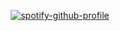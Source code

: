 
<p align="center">
    <a href="https://spotify-github-profile.vercel.app/api/view?uid=1f00c165a4e4460eb1859172392828c1&amp;redirect=true"><img
            src="https://spotify-github-profile.vercel.app/api/view?uid=1f00c165a4e4460eb1859172392828c1&amp;cover_image=true&amp;theme=default&amp;bar_color=53b14f&amp;bar_color_cover=true"
            alt="spotify-github-profile" /><br />
</p>
